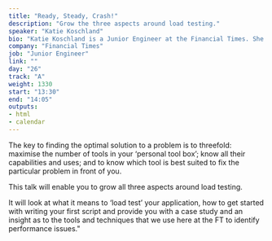 ```yaml
---
title: "Ready, Steady, Crash!"
description: "Grow the three aspects around load testing."
speaker: "Katie Koschland"
bio: "Katie Koschland is a Junior Engineer at the Financial Times. She is currently working in the Internal Products team building tools for employees of the company. Prior to the FT, she studied Actuarial Maths at university and attended a coding bootcamp called Makers Academy. She is passionate about problem solving and you can find her sharing her thoughts on Twitter at @KKoschland."
company: "Financial Times"
job: "Junior Engineer"
link: ""
day: "26"
track: "A"
weight: 1330
start: "13:30"
end: "14:05"
outputs:
- html
- calendar
---
```


The key to finding the optimal solution to a problem is to threefold: maximise the number of tools in your ‘personal tool box’; know all their capabilities and uses; and to know which tool is best suited to fix the particular problem in front of you.

This talk will enable you to grow all three aspects around load testing.

It will look at what it means to ‘load test’ your application, how to get started with writing your first script and provide you with a case study and an insight as to the tools and techniques that we use here at the FT to identify performance issues."

